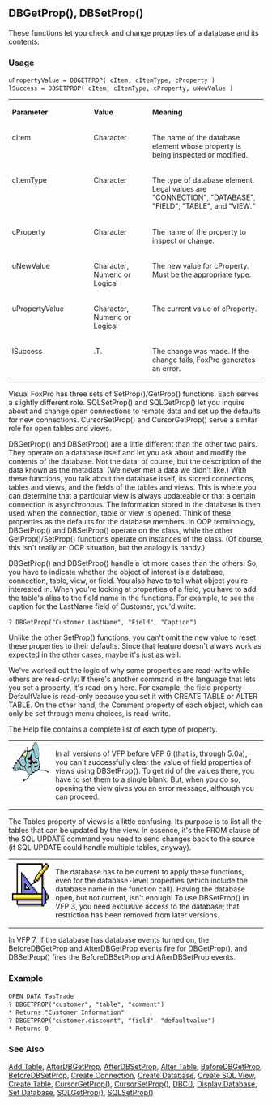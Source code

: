 ## DBGetProp(), DBSetProp()

These functions let you check and change properties of a database and its contents.

### Usage

```foxpro
uPropertyValue = DBGETPROP( cItem, cItemType, cProperty )
lSuccess = DBSETPROP( cItem, cItemType, cProperty, uNewValue )
```
<table>
<tr>
  <td width="32%" valign="top">
  <p><b>Parameter</b></p>
  </td>
  <td width="23%" valign="top">
  <p><b>Value</b></p>
  </td>
  <td width="45%" valign="top">
  <p><b>Meaning</b></p>
  </td>
 </tr>
<tr>
  <td width="32%" valign="top">
  <p>cItem</p>
  </td>
  <td width="23%" valign="top">
  <p>Character</p>
  </td>
  <td width="45%" valign="top">
  <p>The name of the database element whose property is being inspected or modified.</p>
  </td>
 </tr>
<tr>
  <td width="32%" valign="top">
  <p>cItemType</p>
  </td>
  <td width="23%" valign="top">
  <p>Character</p>
  </td>
  <td width="45%" valign="top">
  <p>The type of database element. Legal values are &quot;CONNECTION&quot;, &quot;DATABASE&quot;, &quot;FIELD&quot;, &quot;TABLE&quot;, and &quot;VIEW.&quot;</p>
  </td>
 </tr>
<tr>
  <td width="32%" valign="top">
  <p>cProperty</p>
  </td>
  <td width="23%" valign="top">
  <p>Character</p>
  </td>
  <td width="45%" valign="top">
  <p>The name of the property to inspect or change.</p>
  </td>
 </tr>
<tr>
  <td width="32%" valign="top">
  <p>uNewValue</p>
  </td>
  <td width="23%" valign="top">
  <p>Character, Numeric or Logical</p>
  </td>
  <td width="45%" valign="top">
  <p>The new value for cProperty. Must be the appropriate type.</p>
  </td>
 </tr>
<tr>
  <td width="32%" valign="top">
  <p>uPropertyValue</p>
  </td>
  <td width="23%" valign="top">
  <p>Character, Numeric or Logical</p>
  </td>
  <td width="45%" valign="top">
  <p>The current value of cProperty.</p>
  </td>
 </tr>
<tr>
  <td width="32%" valign="top">
  <p>lSuccess</p>
  </td>
  <td width="23%" valign="top">
  <p>.T.</p>
  </td>
  <td width="45%" valign="top">
  <p>The change was made. If the change fails, FoxPro generates an error.</p>
  </td>
 </tr>
</table>

Visual FoxPro has three sets of SetProp()/GetProp() functions. Each serves a slightly different role. SQLSetProp() and SQLGetProp() let you inquire about and change open connections to remote data and set up the defaults for new connections. CursorSetProp() and CursorGetProp() serve a similar role for open tables and views.

DBGetProp() and DBSetProp() are a little different than the other two pairs. They operate on a database itself and let you ask about and modify the contents of the database. Not the data, of course, but the description of the data known as the metadata. (We never met a data we didn't like.) With these functions, you talk about the database itself, its stored connections, tables and views, and the fields of the tables and views. This is where you can determine that a particular view is always updateable or that a certain connection is asynchronous. The information stored in the database is then used when the connection, table or view is opened. Think of these properties as the defaults for the database members. In OOP terminology, DBGetProp() and DBSetProp() operate on the class, while the other GetProp()/SetProp() functions operate on instances of the class. (Of course, this isn't really an OOP situation, but the analogy is handy.) 

DBGetProp() and DBSetProp() handle a lot more cases than the others. So, you have to indicate whether the object of interest is a database, connection, table, view, or field. You also have to tell what object you're interested in. When you're looking at properties of a field, you have to add the table's alias to the field name in the functions. For example, to see the caption for the LastName field of Customer, you'd write: 

```foxpro
? DBGetProp("Customer.LastName", "Field", "Caption")
```
Unlike the other SetProp() functions, you can't omit the new value to reset these properties to their defaults. Since that feature doesn't always work as expected in the other cases, maybe it's just as well.

We've worked out the logic of why some properties are read-write while others are read-only: If there's another command in the language that lets you set a property, it's read-only here. For example, the field property DefaultValue is read-only because you set it with CREATE TABLE or ALTER TABLE. On the other hand, the Comment property of each object, which can only be set through menu choices, is read-write.

The Help file contains a complete list of each type of property. 

<table>
<tr>
  <td width="17%" valign="top">
<img width="95" height="78" src="fixbug1.gif">
  </td>
  <td width="83%">
  <p>In all versions of VFP before VFP 6 (that is, through 5.0a), you can't successfully clear the value of field properties of views using DBSetProp(). To get rid of the values there, you have to set them to a single blank. But, when you do so, opening the view gives you an error message, although you can proceed.</p>
  </td>
 </tr>
</table>

The Tables property of views is a little confusing. Its purpose is to list all the tables that can be updated by the view. In essence, it's the FROM clause of the SQL UPDATE command you need to send changes back to the source (if SQL UPDATE could handle multiple tables, anyway).

<table>
<tr>
  <td width="17%" valign="top">
<img width="94" height="94" src="Design.gif">
  </td>
  <td width="83%">
  <p>The database has to be current to apply these functions, even for the database-level properties (which include the database name in the function call). Having the database open, but not current, isn't enough! To use DBSetProp() in VFP 3, you need exclusive access to the database; that restriction has been removed from later versions.</p>
  </td>
 </tr>
</table>

In VFP 7, if the database has database events turned on, the BeforeDBGetProp and AfterDBGetProp events fire for DBGetProp(), and DBSetProp() fires the BeforeDBSetProp and AfterDBSetProp events.

### Example

```foxpro
OPEN DATA TasTrade
? DBGETPROP("customer", "table", "comment")
* Returns "Customer Information"
? DBGETPROP("customer.discount", "field", "defaultvalue")
* Returns 0
```
### See Also

[Add Table](s4g314.md), [AfterDBGetProp](s4g837.md), [AfterDBSetProp](s4g837.md), [Alter Table](s4g332.md), [BeforeDBGetProp](s4g837.md), [BeforeDBSetProp](s4g837.md), [Create Connection](s4g344.md), [Create Database](s4g315.md), [Create SQL View](s4g353.md), [Create Table](s4g071.md), [CursorGetProp()](s4g348.md), [CursorSetProp()](s4g348.md), [DBC()](s4g317.md), [Display Database](s4g429.md), [Set Database](s4g317.md), [SQLGetProp()](s4g399.md), [SQLSetProp()](s4g399.md)